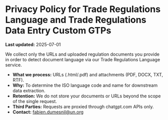 # Privacy Policy for Trade Regulations Language and Trade Regulations Data Entry Custom GTPs

**Last updated:** 2025-07-01

We collect only the URLs and uploaded regulation documents you provide in order to detect document language via our Trade Regulations Language service.  
- **What we process:** URLs (.html/.pdf) and attachments (PDF, DOCX, TXT, RTF).  
- **Why:** To determine the ISO language code and name for downstream data extraction.  
- **Retention:** We do not store your documents or URLs beyond the scope of the single request.  
- **Third Parties:** Requests are proxied through chatgpt.com APIs only.  
- **Contact:** fabien.dumesnil@un.org
 